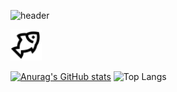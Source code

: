 ![header](https://capsule-render.vercel.app/api?type=waving&color=0:5BCEFA,100:F5A9B8&height=230&section=header&text=Pwyll&animation=fadeIn&fontSize=90&fontColor=FFFFFF)

<a href="">
  <img height="50" src="assets/fish.svg">
</a>

[![Anurag's GitHub stats](https://github-readme-stats.vercel.app/api?username=Pwyll38&theme=cobalt&hide_border=true)](https://github.com/anuraghazra/github-readme-stats)  ![Top Langs](https://github-readme-stats.vercel.app/api/top-langs/?username=Pwyll38&&theme=cobalt&hide_border=true&hide_progress=true)

